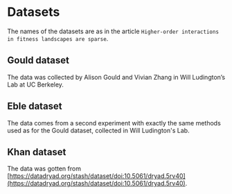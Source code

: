 # Datasets

The names of the datasets are as in the article `Higher-order interactions in fitness landscapes are sparse`.

## Gould dataset
The data was collected by Alison Gould and Vivian Zhang in Will Ludington’s Lab at UC Berkeley.

## Eble dataset 
The data comes from a second experiment with exactly the same methods used as for the Gould dataset, collected in Will Ludington's Lab. 

## Khan dataset
The data was gotten from [https://datadryad.org/stash/dataset/doi:10.5061/dryad.5rv40](https://datadryad.org/stash/dataset/doi:10.5061/dryad.5rv40).
